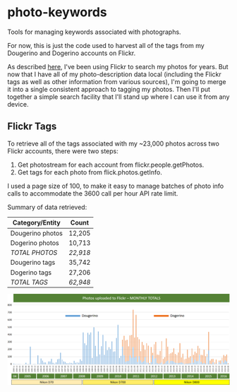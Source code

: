 # photo-keywords

Tools for managing keywords associated with photographs.

For now, this is just the code used to harvest all of the tags from my Dougerino and Dogerino accounts on Flickr.

As described [here](http://mahugh.com/2013/04/02/my-backup-process/), I've been using Flickr to search my photos
for years. But now that I have all of my photo-description data local (including the Flickr tags as well as other
information from various sources), I'm going to merge it into a single consistent approach to tagging my photos.
Then I'll put together a simple search facility that I'll stand up where I can use it from any device.

## Flickr Tags

To retrieve all of the tags associated with my ~23,000 photos across two Flickr accounts, there were two steps:

1) Get photostream for each account from flickr.people.getPhotos.
2) Get tags for each photo from flick.photos.getInfo.

I used a page size of 100, to make it easy to manage batches of photo info calls to accommodate the 3600 call per hour API rate limit.

Summary of data retrieved:

| Category/Entity | Count |
| --- | --- |
| Dougerino photos  | 12,205  |
| Dogerino photos  | 10,713  |
| *TOTAL PHOTOS* | *22,918* |
| Dougerino tags | 35,742  |
| Dogerino tags | 27,206  |
| *TOTAL TAGS* | *62,948* |

![monthly totals](images/monthlytotals.png)
